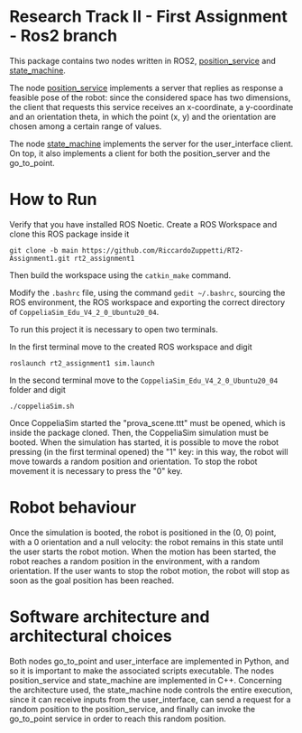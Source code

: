 # Research Track II - First Assignment - Ros2 branch

This package contains two nodes written in ROS2, [position_service](https://github.com/RiccardoZuppetti/RT2-Assignment1/blob/ros2/src/position_service.cpp) and [state_machine](https://github.com/RiccardoZuppetti/RT2-Assignment1/blob/ros2/src/state_machine.cpp).

The node [position_service](https://github.com/RiccardoZuppetti/RT2-Assignment1/blob/ros2/src/position_service.cpp) implements a server that replies as response a feasible pose of the robot: since the considered space has two dimensions, the client that requests this service receives an x-coordinate, a y-coordinate and an orientation theta, in which the point (x, y) and the orientation are chosen among a certain range of values.

The node [state_machine](https://github.com/RiccardoZuppetti/RT2-Assignment1/blob/ros2/src/state_machine.cpp) implements the server for the user_interface client. On top, it also implements a client for both the position_server and the go_to_point.

# How to Run

Verify that you have installed ROS Noetic. Create a ROS Workspace and clone this ROS package inside it

```
git clone -b main https://github.com/RiccardoZuppetti/RT2-Assignment1.git rt2_assignment1
```

Then build the workspace using the `catkin_make` command.

Modify the `.bashrc` file, using the command `gedit ~/.bashrc`, sourcing the ROS environment, the ROS workspace and exporting the correct directory of `CoppeliaSim_Edu_V4_2_0_Ubuntu20_04`.

To run this project it is necessary to open two terminals.

In the first terminal move to the created ROS workspace and digit

```
roslaunch rt2_assignment1 sim.launch 
```

In the second terminal move to the `CoppeliaSim_Edu_V4_2_0_Ubuntu20_04` folder and digit

```
./coppeliaSim.sh
```

Once CoppeliaSim started the "prova_scene.ttt" must be opened, which is inside the package cloned. Then, the CoppeliaSim simulation must be booted.
When the simulation has started, it is possible to move the robot pressing (in the first terminal opened) the "1" key: in this way, the robot will move towards a random position and orientation. To stop the robot movement it is necessary to press the "0" key.

# Robot behaviour

Once the simulation is booted, the robot is positioned in the (0, 0) point, with a 0 orientation and a null velocity: the robot remains in this state until the user starts the robot motion. When the motion has been started, the robot reaches a random position in the environment, with a random orientation. If the user wants to stop the robot motion, the robot will stop as soon as the goal position has been reached.

# Software architecture and architectural choices

Both nodes go_to_point and user_interface are implemented in Python, and so it is important to make the associated scripts executable. The nodes position_service and state_machine are implemented in C++. Concerning the architecture used, the state_machine node controls the entire execution, since it can receive inputs from the user_interface, can send a request for a random position to the position_service, and finally can invoke the go_to_point service in order to reach this random position.
